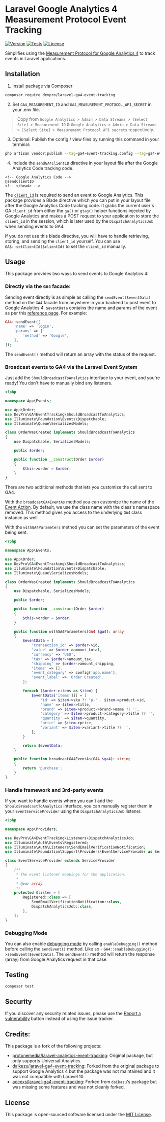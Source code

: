 # Laravel Google Analytics 4 Measurement Protocol Event Tracking

[![Version](https://img.shields.io/github/v/release/devproca/laravel-ga4-event-tracking?sort=semver&style=flat-square)](https://github.com/devproca/laravel-ga4-event-tracking/releases)
[![Tests](https://img.shields.io/github/actions/workflow/status/devproca/laravel-ga4-event-tracking/tests.yaml?&label=tests&style=flat-square)](https://github.com/devproca/laravel-ga4-event-tracking/actions)
[![License](https://img.shields.io/github/license/devproca/laravel-ga4-event-tracking?label=open%20source&style=flat-square)](https://packagist.org/packages/devpro/laravel-ga4-event-tracking)


Simplifies using the [Measurement Protocol for Google Analytics 4](https://developers.google.com/analytics/devguides/collection/protocol/ga4) to track events in Laravel applications.

## Installation

1) Install package via Composer

``` bash
composer require devpro/laravel-ga4-event-tracking
```

2) Set `GA4_MEASUREMENT_ID`  and `GA4_MEASUREMENT_PROTOCOL_API_SECRET` in your .env file.

> Copy from `Google Analytics > Admin > Data Streams > [Select Site] > Measurement ID` & `Google Analytics > Admin > Data Streams > [Select Site] > Measurement Protocol API secrets` respectively.

3) Optional: Publish the config / view files by running this command in your terminal:

``` bash
php artisan vendor:publish --tag=ga4-event-tracking.config --tag=ga4-event-tracking.views
```

4) Include the `sendGA4ClientID` directive in your layout file after the Google Analytics Code tracking code.

```blade
<!-- Google Analytics Code -->
@sendClientID
<!-- </head> -->
```

The [`client_id`](https://developers.google.com/analytics/devguides/collection/protocol/ga4/reference?client_type=gtag#payload_post_body) is required to send an event to Google Analytics. This package provides a Blade directive which you can put in your layout file after the Google Analytics Code tracking code. It grabs the current user's GA `client_id` from either the `ga()` or `gtag()` helper functions injected by Google Analytics and makes a POST request to your application to store the `client_id` in the session, which is later used by the `DispatchAnalyticsJob` when sending events to GA4.

If you do not use this blade directive, you will have to handle retrieving, storing, and sending the `client_id` yourself. You can use `GA$::setClientId($clientId)` to set the `client_id` manually.

## Usage

This package provides two ways to send events to Google Analytics 4:

### Directly via the `GA4` facade:

Sending event directly is as simple as calling the `sendEvent($eventData)` method on the `GA4` facade from anywhere in your backend to post event to Google Analytics 4. `$eventData` contains the name and params of the event as per this [reference page](https://developers.google.com/analytics/devguides/collection/protocol/ga4/reference/events#login). For example:

```php
GA4::sendEvent([
    'name' => 'login',
    'params' => [
        'method' => 'Google',
    ],
]);
```

The `sendEvent()` method will return an array with the status of the request.


### Broadcast events to GA4 via the Laravel Event System

Just add the `ShouldBroadcastToAnalytics` interface to your event, and you're ready! You don't have to manually bind any listeners.

```php
<?php

namespace App\Events;

use App\Order;
use DevPro\GA4EventTracking\ShouldBroadcastToAnalytics;
use Illuminate\Foundation\Events\Dispatchable;
use Illuminate\Queue\SerializesModels;

class OrderWasCreated implements ShouldBroadcastToAnalytics
{
    use Dispatchable, SerializesModels;

    public $order;

    public function __construct(Order $order)
    {
        $this->order = $order;
    }
}
```

There are two additional methods that lets you customize the call sent to GA4.

With the `broadcastGA4EventAs` method you can customize the name of the [Event Action](https://developers.google.com/analytics/devguides/collection/analyticsjs/field-reference#eventAction). By default, we use the class name with the class's namespace removed. This method gives you access to the underlying `GA4` class instance as well.

With the `withGA4Parameters` method you can set the parameters of the event being sent.

```php
<?php

namespace App\Events;

use App\Order;
use DevPro\GA4EventTracking\ShouldBroadcastToAnalytics;
use Illuminate\Foundation\Events\Dispatchable;
use Illuminate\Queue\SerializesModels;

class OrderWasCreated implements ShouldBroadcastToAnalytics
{
    use Dispatchable, SerializesModels;

    public $order;

    public function __construct(Order $order)
    {
        $this->order = $order;
    }

    public function withGA4Parameters(GA4 $ga4): array
    {
        $eventData = [
            'transaction_id' => $order->id,
            'value' => $order->amount_total,
            'currency' => 'USD',
            'tax' => $order->amount_tax,
            'shipping' => $order->amount_shipping,
            'items' => [],
            'event_category' => config('app.name'),
            'event_label' => 'Order Created',
        ];

        foreach ($order->items as $item) {
            $eventData['items'][] = [
                'id' => $item->sku ?: 'p-' . $item->product->id,
                'name' => $item->title,
                'brand' => $item->product->brand->name ?? '',
                'category' => $item->product->category->title ?? '',
                'quantity' => $item->quantity,
                'price' => $item->price,
                'variant' => $item->variant->title ?? '',
            ];
        }

        return $eventData;
    }

    public function broadcastGA4EventAs(GA4 $ga4): string
    {
        return 'purchase';
    }
}
```


### Handle framework and 3rd-party events

If you want to handle events where you can't add the `ShouldBroadcastToAnalytics` interface, you can manually register them in your `EventServiceProvider` using the `DispatchAnalyticsJob` listener.

```php
<?php

namespace App\Providers;

use DevPro\GA4EventTracking\Listeners\DispatchAnalyticsJob;
use Illuminate\Auth\Events\Registered;
use Illuminate\Auth\Listeners\SendEmailVerificationNotification;
use Illuminate\Foundation\Support\Providers\EventServiceProvider as ServiceProvider;

class EventServiceProvider extends ServiceProvider
{
    /**
     * The event listener mappings for the application.
     *
     * @var array
     */
    protected $listen = [
        Registered::class => [
            SendEmailVerificationNotification::class,
            DispatchAnalyticsJob::class,
        ],
    ];
}
```

### Debugging Mode

You can also enable [debugging mode](https://developers.google.com/analytics/devguides/collection/protocol/ga4/validating-events) by calling `enableDebugging()` method before calling the `sendEvent()` method. Like so - `GA4::enableDebugging()->sendEvent($eventData)`. The `sendEvent()` method will return the response (array) from Google Analytics request in that case.


## Testing

``` bash
composer test
```

## Security

If you discover any security related issues, please use the [Report a vulnerability](https://github.com/devproca/laravel-ga4-event-tracking/security/advisories/new) button instead of using the issue tracker.

## Credits:

This package is a fork of the following projects:

- [protonemedia/laravel-analytics-event-tracking](https://github.com/protonemedia/laravel-analytics-event-tracking): Original package, but only supports Universal Analytics.
- [daikazu/laravel-ga4-event-tracking](https://github.com/daikazu/laravel-ga4-event-tracking): Forked from the original package to support Google Analytics 4 but the package was not maintained and it was not compatible with Laravel 10.
- [accexs/laravel-ga4-event-tracking](https://github.com/accexs/laravel-ga4-event-tracking): Forked from `daikazu`'s package but was missing some features and was not cleanly forked.

## License

This package is open-sourced software licensed under the [MIT License](LICENSE).
